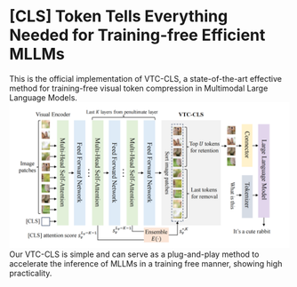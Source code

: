 # [CLS] Token Tells Everything Needed for Training-free Efficient MLLMs

This is the official implementation of VTC-CLS, a state-of-the-art effective method for training-free visual token compression in Multimodal Large Language Models.
![Visualization of VTC-CLS](figures/pipeline.png)
Our VTC-CLS is simple and can serve as a plug-and-play method to accelerate the inference of MLLMs in a training free manner, showing high practicality.